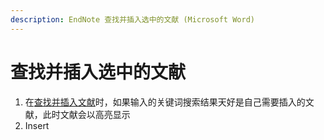 ```yaml
---
description: EndNote 查找并插入选中的文献 (Microsoft Word)
---
```


# 查找并插入选中的文献

1. 在[查找并插入文献](finding-and-inserting-citations.md)时，如果输入的关键词搜索结果天好是自己需要插入的文献，此时文献会以高亮显示
2. Insert

